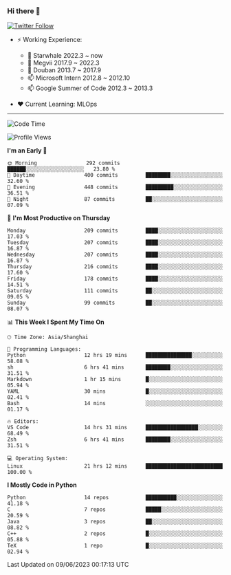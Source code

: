 ### Hi there 👋

[![Twitter Follow](https://img.shields.io/twitter/follow/tianweidut?style=social)](https://twitter.com/tianweidut)

- ⚡ Working Experience:
  - 🔭 Starwhale 2022.3 ~ now
  - 🌱 Megvii 2017.9 ~ 2022.3
  - 🌱 Douban 2013.7 ~ 2017.9
  - 📫 Microsoft Intern 2012.8 ~ 2012.10
  - 📫 Google Summer of Code 2012.3 ~ 2013.3

- ❤️ Current Learning: MLOps

---
<!--START_SECTION:waka-->
![Code Time](http://img.shields.io/badge/Code%20Time-4%2C141%20hrs%2026%20mins-blue)

![Profile Views](http://img.shields.io/badge/Profile%20Views-0-blue)

**I'm an Early 🐤** 

```text
🌞 Morning                292 commits         ██████░░░░░░░░░░░░░░░░░░░   23.80 % 
🌆 Daytime                400 commits         ████████░░░░░░░░░░░░░░░░░   32.60 % 
🌃 Evening                448 commits         █████████░░░░░░░░░░░░░░░░   36.51 % 
🌙 Night                  87 commits          ██░░░░░░░░░░░░░░░░░░░░░░░   07.09 % 
```
📅 **I'm Most Productive on Thursday** 

```text
Monday                   209 commits         ████░░░░░░░░░░░░░░░░░░░░░   17.03 % 
Tuesday                  207 commits         ████░░░░░░░░░░░░░░░░░░░░░   16.87 % 
Wednesday                207 commits         ████░░░░░░░░░░░░░░░░░░░░░   16.87 % 
Thursday                 216 commits         ████░░░░░░░░░░░░░░░░░░░░░   17.60 % 
Friday                   178 commits         ████░░░░░░░░░░░░░░░░░░░░░   14.51 % 
Saturday                 111 commits         ██░░░░░░░░░░░░░░░░░░░░░░░   09.05 % 
Sunday                   99 commits          ██░░░░░░░░░░░░░░░░░░░░░░░   08.07 % 
```


📊 **This Week I Spent My Time On** 

```text
🕑︎ Time Zone: Asia/Shanghai

💬 Programming Languages: 
Python                   12 hrs 19 mins      ███████████████░░░░░░░░░░   58.08 % 
sh                       6 hrs 41 mins       ████████░░░░░░░░░░░░░░░░░   31.51 % 
Markdown                 1 hr 15 mins        █░░░░░░░░░░░░░░░░░░░░░░░░   05.94 % 
YAML                     30 mins             █░░░░░░░░░░░░░░░░░░░░░░░░   02.41 % 
Bash                     14 mins             ░░░░░░░░░░░░░░░░░░░░░░░░░   01.17 % 

🔥 Editors: 
VS Code                  14 hrs 31 mins      █████████████████░░░░░░░░   68.49 % 
Zsh                      6 hrs 41 mins       ████████░░░░░░░░░░░░░░░░░   31.51 % 

💻 Operating System: 
Linux                    21 hrs 12 mins      █████████████████████████   100.00 % 
```

**I Mostly Code in Python** 

```text
Python                   14 repos            ██████████░░░░░░░░░░░░░░░   41.18 % 
C                        7 repos             █████░░░░░░░░░░░░░░░░░░░░   20.59 % 
Java                     3 repos             ██░░░░░░░░░░░░░░░░░░░░░░░   08.82 % 
C++                      2 repos             █░░░░░░░░░░░░░░░░░░░░░░░░   05.88 % 
TeX                      1 repo              █░░░░░░░░░░░░░░░░░░░░░░░░   02.94 % 
```




 Last Updated on 09/06/2023 00:17:13 UTC
<!--END_SECTION:waka-->
